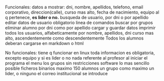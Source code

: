   Funcionales:
datos a mostrar: dni, nombre, apellidos, telefono, email corporativo, direccion(calle), curso mas alto, fecha de nacimiento, equipo al q pertenece, **es lider o no.**
busqueda de usuario, por dni o por apellido
editar datos de usuario
obligatorio linea de comandos
buscar por grupos
eliminar alumno por dni como por apellido
cargar y guardar datos
imprimir todos los usuarios, alfabeticamente por nombre, apellidos, dni curso mas alto, ascendentemente como descendentemente
Todos los alumnos deberan cargarse en markdown o html

  No funcionales:
tiene q funcionar en linux
toda informacion es obligatoria, excepto equipo y si es lider o no
nada referente al profesor
al iniciar el programa el menu
los grupos sin restricciones
software lo mas sencillo posible
ficheros binarios
maximo 150 alumnos
un grupo como maximo un lider, o ninguno
el correo institucional se introduce
